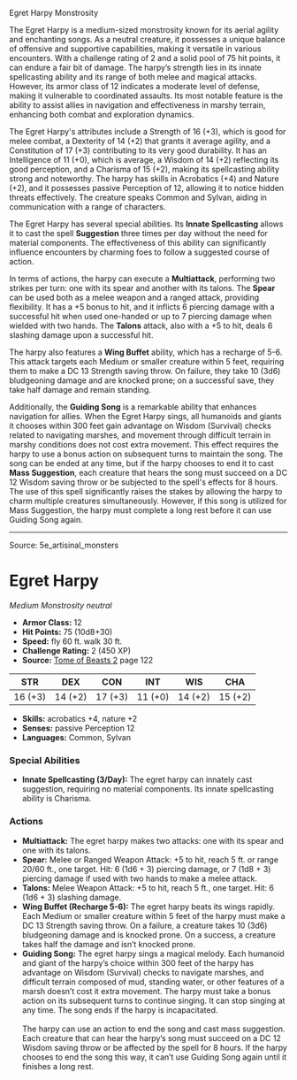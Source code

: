 <MonsterName/>Egret Harpy</MonsterName>
<CreatureType/>Monstrosity</CreatureType>

<summary>The Egret Harpy is a medium-sized monstrosity known for its aerial agility and enchanting songs. As a neutral creature, it possesses a unique balance of offensive and supportive capabilities, making it versatile in various encounters. With a challenge rating of 2 and a solid pool of 75 hit points, it can endure a fair bit of damage. The harpy’s strength lies in its innate spellcasting ability and its range of both melee and magical attacks. However, its armor class of 12 indicates a moderate level of defense, making it vulnerable to coordinated assaults. Its most notable feature is the ability to assist allies in navigation and effectiveness in marshy terrain, enhancing both combat and exploration dynamics.</summary>

<detail>

The Egret Harpy's attributes include a Strength of 16 (+3), which is good for melee combat, a Dexterity of 14 (+2) that grants it average agility, and a Constitution of 17 (+3) contributing to its very good durability. It has an Intelligence of 11 (+0), which is average, a Wisdom of 14 (+2) reflecting its good perception, and a Charisma of 15 (+2), making its spellcasting ability strong and noteworthy. The harpy has skills in Acrobatics (+4) and Nature (+2), and it possesses passive Perception of 12, allowing it to notice hidden threats effectively. The creature speaks Common and Sylvan, aiding in communication with a range of characters.

The Egret Harpy has several special abilities. Its **Innate Spellcasting** allows it to cast the spell **Suggestion** three times per day without the need for material components. The effectiveness of this ability can significantly influence encounters by charming foes to follow a suggested course of action.

In terms of actions, the harpy can execute a **Multiattack**, performing two strikes per turn: one with its spear and another with its talons. The **Spear** can be used both as a melee weapon and a ranged attack, providing flexibility. It has a +5 bonus to hit, and it inflicts 6 piercing damage with a successful hit when used one-handed or up to 7 piercing damage when wielded with two hands. The **Talons** attack, also with a +5 to hit, deals 6 slashing damage upon a successful hit.

The harpy also features a **Wing Buffet** ability, which has a recharge of 5-6. This attack targets each Medium or smaller creature within 5 feet, requiring them to make a DC 13 Strength saving throw. On failure, they take 10 (3d6) bludgeoning damage and are knocked prone; on a successful save, they take half damage and remain standing.

Additionally, the **Guiding Song** is a remarkable ability that enhances navigation for allies. When the Egret Harpy sings, all humanoids and giants it chooses within 300 feet gain advantage on Wisdom (Survival) checks related to navigating marshes, and movement through difficult terrain in marshy conditions does not cost extra movement. This effect requires the harpy to use a bonus action on subsequent turns to maintain the song. The song can be ended at any time, but if the harpy chooses to end it to cast **Mass Suggestion**, each creature that hears the song must succeed on a DC 12 Wisdom saving throw or be subjected to the spell's effects for 8 hours. The use of this spell significantly raises the stakes by allowing the harpy to charm multiple creatures simultaneously. However, if this song is utilized for Mass Suggestion, the harpy must complete a long rest before it can use Guiding Song again.</detail>



---

Source: 5e_artisinal_monsters

# Egret Harpy

*Medium* *Monstrosity* *neutral*

- **Armor Class:** 12
- **Hit Points:** 75 (10d8+30)
- **Speed:** fly 60 ft. walk 30 ft.
- **Challenge Rating:** 2 (450 XP)
- **Source:** [Tome of Beasts 2](https://koboldpress.com/kpstore/product/tome-of-beasts-2-for-5th-edition) page 122

| STR | DEX | CON | INT | WIS | CHA |
| --- | --- | --- | --- | --- | --- |
| 16 (+3) | 14 (+2) | 17 (+3) | 11 (+0) | 14 (+2) | 15 (+2) |

- **Skills:** acrobatics +4, nature +2
- **Senses:** passive Perception 12
- **Languages:** Common, Sylvan

### Special Abilities

- **Innate Spellcasting (3/Day):** The egret harpy can innately cast suggestion, requiring no material components. Its innate spellcasting ability is Charisma.

### Actions

- **Multiattack:** The egret harpy makes two attacks: one with its spear and one with its talons.
- **Spear:** Melee or Ranged Weapon Attack: +5 to hit, reach 5 ft. or range 20/60 ft., one target. Hit: 6 (1d6 + 3) piercing damage, or 7 (1d8 + 3) piercing damage if used with two hands to make a melee attack.
- **Talons:** Melee Weapon Attack: +5 to hit, reach 5 ft., one target. Hit: 6 (1d6 + 3) slashing damage.
- **Wing Buffet (Recharge 5-6):** The egret harpy beats its wings rapidly. Each Medium or smaller creature within 5 feet of the harpy must make a DC 13 Strength saving throw. On a failure, a creature takes 10 (3d6) bludgeoning damage and is knocked prone. On a success, a creature takes half the damage and isn’t knocked prone.
- **Guiding Song:** The egret harpy sings a magical melody. Each humanoid and giant of the harpy’s choice within 300 feet of the harpy has advantage on Wisdom (Survival) checks to navigate marshes, and difficult terrain composed of mud, standing water, or other features of a marsh doesn’t cost it extra movement. The harpy must take a bonus action on its subsequent turns to continue singing. It can stop singing at any time. The song ends if the harpy is incapacitated.<br><br>The harpy can use an action to end the song and cast mass suggestion. Each creature that can hear the harpy’s song must succeed on a DC 12 Wisdom saving throw or be affected by the spell for 8 hours. If the harpy chooses to end the song this way, it can’t use Guiding Song again until it finishes a long rest.




